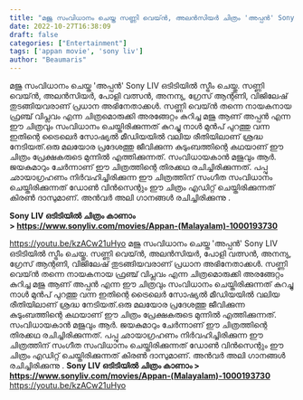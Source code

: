 ```yaml
---
title: "മജു സംവിധാനം ചെയ്ത സണ്ണി വെയ്ൻ, അലൻസിയർ ചിത്രം 'അപ്പൻ' Sony LIV ഒടിടിയിൽ സ്ട്രീം ചെയ്തു"
date: 2022-10-27T16:38:09
draft: false
categories: ["Entertainment"]
tags: ['appan movie', 'sony liv']
author: "Beaumaris"
---
```


മജു സംവിധാനം ചെയ്ത 'അപ്പൻ' Sony LIV ഒടിടിയിൽ സ്ട്രീം ചെയ്തു. സണ്ണി വെയ്ൻ, അലൻസിയർ, പോളി വത്സൻ, അനന്യ, ഗ്രേസ് ആന്റണി, വിജിലേഷ് തുടങ്ങിയവരാണ് പ്രധാന അഭിനേതാക്കൾ. സണ്ണി വെയ്ന്‍ തന്നെ നായകനായ ഫ്രഞ്ച് വിപ്ലവം എന്ന ചിത്രമൊരുക്കി അരങ്ങേറ്റം കുറിച്ച മജു ആണ് അപ്പന്‍ എന്ന ഈ ചിത്രവും സംവിധാനം ചെയ്തിരിക്കുന്നത് കുറച്ചു നാള്‍ മുന്‍പ് പുറത്തു വന്ന ഇതിന്റെ ട്രൈലെര്‍ സോഷ്യല്‍ മീഡിയയില്‍ വലിയ രീതിയിലാണ് ശ്രദ്ധ നേടിയത്.ഒരു മലയോര പ്രദേശത്തു ജീവിക്കുന്ന കുടുംബത്തിന്റെ കഥയാണ് ഈ ചിത്രം പ്രേക്ഷകരുടെ മുന്നില്‍ എത്തിക്കുന്നത്. സംവിധായകാൻ മജുവും ആര്‍. ജയകുമാറും ചേര്‍ന്നാണ് ഈ ചിത്രത്തിന്റെ തിരക്കഥ രചിച്ചിരിക്കുന്നത്. പപ്പു ഛായാഗ്രഹണം നിര്‍വഹിച്ചിരിക്കുന്ന ഈ ചിത്രത്തിന് സംഗീത സംവിധാനം ചെയ്തിരിക്കുന്നത് ഡോണ്‍ വിന്‍സെന്റും ഈ ചിത്രം എഡിറ്റ് ചെയ്തിരിക്കുന്നത് കിരണ്‍ ദാസുമാണ്. അന്‍വര്‍ അലി ഗാനങ്ങള്‍ രചിച്ചിരിക്കുന്നു .

<strong>Sony LIV ഒടിടിയിൽ ചിത്രം കാണാം &gt; <a href="https://www.sonyliv.com/movies/Appan-(Malayalam)-1000193730">https://www.sonyliv.com/movies/Appan-(Malayalam)-1000193730</a></strong>

https://youtu.be/kzACw21uHyo
മജു സംവിധാനം ചെയ്ത 'അപ്പൻ' Sony LIV ഒടിടിയിൽ സ്ട്രീം ചെയ്തു. സണ്ണി വെയ്ൻ, അലൻസിയർ, പോളി വത്സൻ, അനന്യ, ഗ്രേസ് ആന്റണി, വിജിലേഷ് തുടങ്ങിയവരാണ് പ്രധാന അഭിനേതാക്കൾ. സണ്ണി വെയ്ന്‍ തന്നെ നായകനായ ഫ്രഞ്ച് വിപ്ലവം എന്ന ചിത്രമൊരുക്കി അരങ്ങേറ്റം കുറിച്ച മജു ആണ് അപ്പന്‍ എന്ന ഈ ചിത്രവും സംവിധാനം ചെയ്തിരിക്കുന്നത് കുറച്ചു നാള്‍ മുന്‍പ് പുറത്തു വന്ന ഇതിന്റെ ട്രൈലെര്‍ സോഷ്യല്‍ മീഡിയയില്‍ വലിയ രീതിയിലാണ് ശ്രദ്ധ നേടിയത്.ഒരു മലയോര പ്രദേശത്തു ജീവിക്കുന്ന കുടുംബത്തിന്റെ കഥയാണ് ഈ ചിത്രം പ്രേക്ഷകരുടെ മുന്നില്‍ എത്തിക്കുന്നത്. സംവിധായകാൻ മജുവും ആര്‍. ജയകുമാറും ചേര്‍ന്നാണ് ഈ ചിത്രത്തിന്റെ തിരക്കഥ രചിച്ചിരിക്കുന്നത്. പപ്പു ഛായാഗ്രഹണം നിര്‍വഹിച്ചിരിക്കുന്ന ഈ ചിത്രത്തിന് സംഗീത സംവിധാനം ചെയ്തിരിക്കുന്നത് ഡോണ്‍ വിന്‍സെന്റും ഈ ചിത്രം എഡിറ്റ് ചെയ്തിരിക്കുന്നത് കിരണ്‍ ദാസുമാണ്. അന്‍വര്‍ അലി ഗാനങ്ങള്‍ രചിച്ചിരിക്കുന്നു . **Sony LIV ഒടിടിയിൽ ചിത്രം കാണാം > <https://www.sonyliv.com/movies/Appan-(Malayalam)-1000193730>** https://youtu.be/kzACw21uHyo
